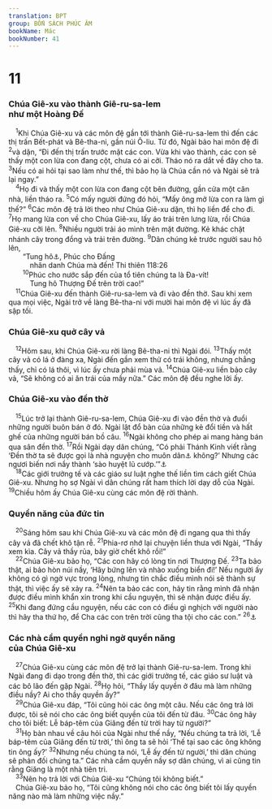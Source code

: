 ```yaml
---
translation: BPT
group: BỐN SÁCH PHÚC ÂM
bookName: Mác 
bookNumber: 41
---
```


<div class="title"><h1>11</h1><h3>Chúa Giê-xu vào thành Giê-ru-sa-lem<br/>như một Hoàng Đế</h3></div>
<span class="verse mac_11_1"> <sup>1</sup>Khi Chúa Giê-xu và các môn đệ gần tới thành Giê-ru-sa-lem thì đến các thị trấn Bết-phát và Bê-tha-ni, gần núi Ô-liu. Từ đó, Ngài bảo hai môn đệ đi</span>
<span class="verse mac_11_2"><sup>2</sup>và dặn, “Đi đến thị trấn trước mặt các con. Vừa khi vào thành, các con sẽ thấy một con lừa con đang cột, chưa có ai cỡi. Tháo nó ra dắt về đây cho ta.</span>
<span class="verse mac_11_3"><sup>3</sup>Nếu có ai hỏi tại sao làm như thế, thì bảo họ là Chúa cần nó và Ngài sẽ trả lại ngay.”<br/></span>
<span class="verse mac_11_4"> <sup>4</sup>Họ đi và thấy một con lừa con đang cột bên đường, gần cửa một căn nhà, liền tháo ra.</span>
<span class="verse mac_11_5"><sup>5</sup>Có mấy người đứng đó hỏi, “Mấy ông mở lừa con ra làm gì thế?”</span>
<span class="verse mac_11_6"><sup>6</sup>Các môn đệ trả lời theo như Chúa Giê-xu dặn, thì họ liền để cho đi.</span>
<span class="verse mac_11_7"><sup>7</sup>Họ mang lừa con về cho Chúa Giê-xu, lấy áo trải trên lưng lừa, rồi Chúa Giê-xu cỡi lên.</span>
<span class="verse mac_11_8"><sup>8</sup>Nhiều người trải áo mình trên mặt đường. Kẻ khác chặt nhánh cây trong đồng và trải trên đường.</span>
<span class="verse mac_11_9"><sup>9</sup>Dân chúng kẻ trước người sau hô lên,<br/>  “Tung hô<a data-toggle="tooltip" data-placement="bottom" title="Gốc chữ “Hô-sa-na,” một từ ngữ Hê-bơ-rơ hay dùng trong khi cầu nguyện nhưng trong trường hợp nầy, có lẽ mang ý nghĩa vui mừng, để ca ngợi Thượng Đế hoặc Đấng Cứu Thế. Xem thêm câu 10.">⚓</a>, Phúc cho Đấng<br/>   nhân danh Chúa mà đến! Thi thiên 118:26<br/></span>
<span class="verse mac_11_10">  <sup>10</sup>Phúc cho nước sắp đến của tổ tiên chúng ta là Đa-vít!<br/>   Tung hô Thượng Đế trên trời cao!”<br/></span>
<span class="verse mac_11_11"> <sup>11</sup>Chúa Giê-xu đến thành Giê-ru-sa-lem và đi vào đền thờ. Sau khi xem qua mọi việc, Ngài trở về làng Bê-tha-ni với mười hai môn đệ vì lúc ấy đã sập tối.<br/></span>
<div class="title"><h3>Chúa Giê-xu quở cây vả</h3></div>
<span class="verse mac_11_12"> <sup>12</sup>Hôm sau, khi Chúa Giê-xu rời làng Bê-tha-ni thì Ngài đói.</span>
<span class="verse mac_11_13"><sup>13</sup>Thấy một cây vả có lá ở đàng xa, Ngài đến gần xem thử có trái không, nhưng chẳng thấy, chỉ có lá thôi, vì lúc ấy chưa phải mùa vả.</span>
<span class="verse mac_11_14"><sup>14</sup>Chúa Giê-xu liền bảo cây vả, “Sẽ không có ai ăn trái của mầy nữa.” Các môn đệ đều nghe lời ấy.<br/></span>
<div class="title"><h3>Chúa Giê-xu vào đền thờ</h3></div>
<span class="verse mac_11_15"> <sup>15</sup>Lúc trở lại thành Giê-ru-sa-lem, Chúa Giê-xu đi vào đền thờ và đuổi những người buôn bán ở đó. Ngài lật đổ bàn của những kẻ đổi tiền và hất ghế của những người bán bồ câu.</span>
<span class="verse mac_11_16"><sup>16</sup>Ngài không cho phép ai mang hàng bán qua sân đền thờ.</span>
<span class="verse mac_11_17"><sup>17</sup>Rồi Ngài dạy dân chúng, “Có phải Thánh Kinh viết rằng ‘Đền thờ ta sẽ được gọi là nhà nguyện cho muôn dân<a data-toggle="tooltip" data-placement="bottom" title="Ê-sai 56:7.">⚓</a> không?’ Nhưng các ngươi biến nơi nầy thành ‘sào huyệt lũ cướp.’”<a data-toggle="tooltip" data-placement="bottom" title="Giê 7:11.">⚓</a><br/></span>
<span class="verse mac_11_18"> <sup>18</sup>Các giới trưởng tế và các giáo sư luật nghe thế liền tìm cách giết Chúa Giê-xu. Nhưng họ sợ Ngài vì dân chúng rất ham thích lời dạy dỗ của Ngài.</span>
<span class="verse mac_11_19"><sup>19</sup>Chiều hôm ấy Chúa Giê-xu cùng các môn đệ rời thành.<br/></span>
<div class="title"><h3>Quyền năng của đức tin</h3></div>
<span class="verse mac_11_20"> <sup>20</sup>Sáng hôm sau khi Chúa Giê-xu và các môn đệ đi ngang qua thì thấy cây vả đã chết khô tận rễ.</span>
<span class="verse mac_11_21"><sup>21</sup>Phia-rơ nhớ lại chuyện liền thưa với Ngài, “Thầy xem kìa. Cây vả thầy rủa, bây giờ chết khô rồi!”<br/></span>
<span class="verse mac_11_22"> <sup>22</sup>Chúa Giê-xu bảo họ, “Các con hãy có lòng tin nơi Thượng Đế.</span>
<span class="verse mac_11_23"><sup>23</sup>Ta bảo thật, ai bảo hòn núi nầy, ‘Hãy bứng lên và nhào xuống biển đi!’ Nếu người ấy không có gì ngờ vực trong lòng, nhưng tin chắc điều mình nói sẽ thành sự thật, thì việc ấy sẽ xảy ra.</span>
<span class="verse mac_11_24"><sup>24</sup>Nên ta bảo các con, hãy tin rằng mình đã nhận được điều mình khẩn xin trong khi cầu nguyện, thì sẽ nhận được điều ấy.</span>
<span class="verse mac_11_25"><sup>25</sup>Khi đang đứng cầu nguyện, nếu các con có điều gì nghịch với người nào thì hãy tha thứ họ, để Cha các con trên trời cũng tha tội cho các con.”</span>
<span class="verse mac_11_26"><sup>26</sup><a data-toggle="tooltip" data-placement="bottom" title="Vài bản cũ Hi-lạp thêm câu 26: “Nhưng nếu các con không tha thứ cho kẻ khác thì Cha các con trên trời cũng sẽ không tha thứ cho các con.”">⚓</a><br/></span>
<div class="title"><h3>Các nhà cầm quyền nghi ngờ quyền năng<br/>của Chúa Giê-xu</h3></div>
<span class="verse mac_11_27"> <sup>27</sup>Chúa Giê-xu cùng các môn đệ trở lại thành Giê-ru-sa-lem. Trong khi Ngài đang đi dạo trong đền thờ, thì các giới trưởng tế, các giáo sư luật và các bô lão đến gặp Ngài.</span>
<span class="verse mac_11_28"><sup>28</sup>Họ hỏi, “Thầy lấy quyền ở đâu mà làm những điều nầy? Ai cho thầy quyền ấy?”<br/></span>
<span class="verse mac_11_29"> <sup>29</sup>Chúa Giê-xu đáp, “Tôi cũng hỏi các ông một câu. Nếu các ông trả lời được, tôi sẽ nói cho các ông biết quyền của tôi đến từ đâu.</span>
<span class="verse mac_11_30"><sup>30</sup>Các ông hãy cho tôi biết: Lễ báp-têm của Giăng đến từ trời hay từ người?”<br/></span>
<span class="verse mac_11_31"> <sup>31</sup>Họ bàn nhau về câu hỏi của Ngài như thế nầy, “Nếu chúng ta trả lời, ‘Lễ báp-têm của Giăng đến từ trời,’ thì ông ta sẽ hỏi ‘Thế tại sao các ông không tin ông ấy?’</span>
<span class="verse mac_11_32"><sup>32</sup>Nhưng nếu chúng ta nói, ‘Lễ ấy đến từ người,’ thì dân chúng sẽ phản đối chúng ta.” Các nhà cầm quyền nầy sợ dân chúng, vì ai cũng tin rằng Giăng là một nhà tiên tri.<br/></span>
<span class="verse mac_11_33"> <sup>33</sup>Nên họ trả lời với Chúa Giê-xu “Chúng tôi không biết.”<br/> Chúa Giê-xu bảo họ, “Tôi cũng không nói cho các ông biết tôi lấy quyền năng nào mà làm những việc nầy.”<br/></span>
